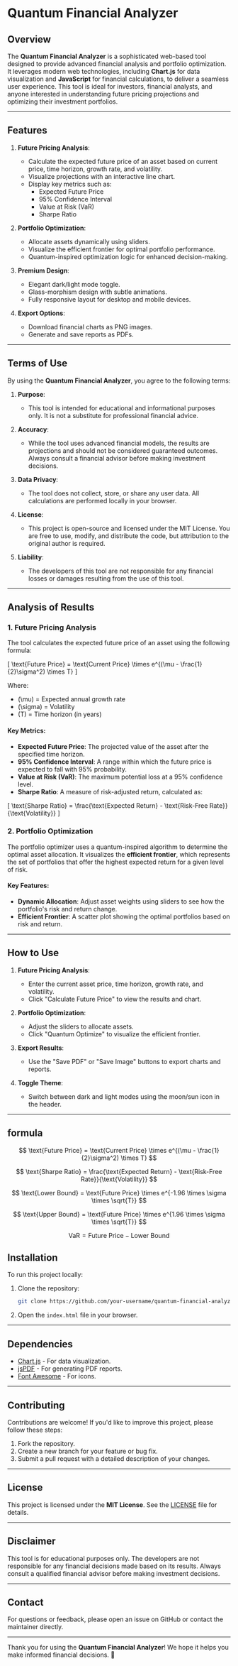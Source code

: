 # Quantum Financial Analyzer

## Overview
The **Quantum Financial Analyzer** is a sophisticated web-based tool designed to provide advanced financial analysis and portfolio optimization. It leverages modern web technologies, including **Chart.js** for data visualization and **JavaScript** for financial calculations, to deliver a seamless user experience. This tool is ideal for investors, financial analysts, and anyone interested in understanding future pricing projections and optimizing their investment portfolios.

---

## Features
1. **Future Pricing Analysis**:
   - Calculate the expected future price of an asset based on current price, time horizon, growth rate, and volatility.
   - Visualize projections with an interactive line chart.
   - Display key metrics such as:
     - Expected Future Price
     - 95% Confidence Interval
     - Value at Risk (VaR)
     - Sharpe Ratio

2. **Portfolio Optimization**:
   - Allocate assets dynamically using sliders.
   - Visualize the efficient frontier for optimal portfolio performance.
   - Quantum-inspired optimization logic for enhanced decision-making.

3. **Premium Design**:
   - Elegant dark/light mode toggle.
   - Glass-morphism design with subtle animations.
   - Fully responsive layout for desktop and mobile devices.

4. **Export Options**:
   - Download financial charts as PNG images.
   - Generate and save reports as PDFs.

---

## Terms of Use
By using the **Quantum Financial Analyzer**, you agree to the following terms:

1. **Purpose**:
   - This tool is intended for educational and informational purposes only. It is not a substitute for professional financial advice.

2. **Accuracy**:
   - While the tool uses advanced financial models, the results are projections and should not be considered guaranteed outcomes. Always consult a financial advisor before making investment decisions.

3. **Data Privacy**:
   - The tool does not collect, store, or share any user data. All calculations are performed locally in your browser.

4. **License**:
   - This project is open-source and licensed under the MIT License. You are free to use, modify, and distribute the code, but attribution to the original author is required.

5. **Liability**:
   - The developers of this tool are not responsible for any financial losses or damages resulting from the use of this tool.

---

## Analysis of Results

### 1. **Future Pricing Analysis**
The tool calculates the expected future price of an asset using the following formula:

\[
\text{Future Price} = \text{Current Price} \times e^{(\mu - \frac{1}{2}\sigma^2) \times T}
\]

Where:
- \(\mu\) = Expected annual growth rate
- \(\sigma\) = Volatility
- \(T\) = Time horizon (in years)

#### Key Metrics:
- **Expected Future Price**: The projected value of the asset after the specified time horizon.
- **95% Confidence Interval**: A range within which the future price is expected to fall with 95% probability.
- **Value at Risk (VaR)**: The maximum potential loss at a 95% confidence level.
- **Sharpe Ratio**: A measure of risk-adjusted return, calculated as:

\[
\text{Sharpe Ratio} = \frac{\text{Expected Return} - \text{Risk-Free Rate}}{\text{Volatility}}
\]

### 2. **Portfolio Optimization**
The portfolio optimizer uses a quantum-inspired algorithm to determine the optimal asset allocation. It visualizes the **efficient frontier**, which represents the set of portfolios that offer the highest expected return for a given level of risk.

#### Key Features:
- **Dynamic Allocation**: Adjust asset weights using sliders to see how the portfolio's risk and return change.
- **Efficient Frontier**: A scatter plot showing the optimal portfolios based on risk and return.

---

## How to Use
1. **Future Pricing Analysis**:
   - Enter the current asset price, time horizon, growth rate, and volatility.
   - Click "Calculate Future Price" to view the results and chart.

2. **Portfolio Optimization**:
   - Adjust the sliders to allocate assets.
   - Click "Quantum Optimize" to visualize the efficient frontier.

3. **Export Results**:
   - Use the "Save PDF" or "Save Image" buttons to export charts and reports.

4. **Toggle Theme**:
   - Switch between dark and light modes using the moon/sun icon in the header.

---
## formula 
$$
\text{Future Price} = \text{Current Price} \times e^{(\mu - \frac{1}{2}\sigma^2) \times T}
$$

$$
\text{Sharpe Ratio} = \frac{\text{Expected Return} - \text{Risk-Free Rate}}{\text{Volatility}}
$$

$$
\text{Lower Bound} = \text{Future Price} \times e^{-1.96 \times \sigma \times \sqrt{T}}
$$

$$
\text{Upper Bound} = \text{Future Price} \times e^{1.96 \times \sigma \times \sqrt{T}}
$$

$$
\text{VaR} = \text{Future Price} - \text{Lower Bound}
$$

## Installation
To run this project locally:
1. Clone the repository:
   ```bash
   git clone https://github.com/your-username/quantum-financial-analyzer.git
   ```
2. Open the `index.html` file in your browser.

---

## Dependencies
- [Chart.js](https://www.chartjs.org/) - For data visualization.
- [jsPDF](https://parall.ax/products/jspdf) - For generating PDF reports.
- [Font Awesome](https://fontawesome.com/) - For icons.

---

## Contributing
Contributions are welcome! If you'd like to improve this project, please follow these steps:
1. Fork the repository.
2. Create a new branch for your feature or bug fix.
3. Submit a pull request with a detailed description of your changes.

---

## License
This project is licensed under the **MIT License**. See the [LICENSE](LICENSE) file for details.

---

## Disclaimer
This tool is for educational purposes only. The developers are not responsible for any financial decisions made based on its results. Always consult a qualified financial advisor before making investment decisions.

---

## Contact
For questions or feedback, please open an issue on GitHub or contact the maintainer directly.

---

Thank you for using the **Quantum Financial Analyzer**! We hope it helps you make informed financial decisions. 🚀
